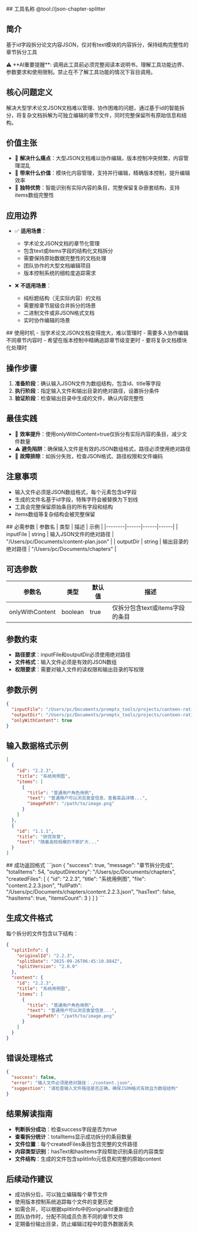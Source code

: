 <manual>
<identity>
## 工具名称
@tool://json-chapter-splitter

## 简介
基于id字段拆分论文内容JSON，仅对有text模块的内容拆分，保持结构完整性的章节拆分工具
</identity>

<purpose>
⚠️ **AI重要提醒**: 调用此工具前必须完整阅读本说明书，理解工具功能边界、参数要求和使用限制。禁止在不了解工具功能的情况下盲目调用。

## 核心问题定义
解决大型学术论文JSON文档难以管理、协作困难的问题，通过基于id的智能拆分，将复杂文档拆解为可独立编辑的章节文件，同时完整保留所有原始信息和结构。

## 价值主张
- 🎯 **解决什么痛点**：大型JSON文档难以协作编辑，版本控制冲突频繁，内容管理混乱
- 🚀 **带来什么价值**：模块化内容管理，支持并行编辑，精确版本控制，提升编辑效率
- 🌟 **独特优势**：智能识别有实际内容的条目，完整保留复杂嵌套结构，支持items数组完整性

## 应用边界
- ✅ **适用场景**：
  - 学术论文JSON文档的章节化管理
  - 包含text或items字段的结构化文档拆分
  - 需要保持原始数据完整性的文档处理
  - 团队协作的大型文档编辑项目
  - 版本控制系统的细粒度追踪需求
  
- ❌ **不适用场景**：
  - 纯标题结构（无实际内容）的文档
  - 需要按章节层级合并拆分的场景
  - 二进制文件或非JSON格式文档
  - 实时协作编辑的场景
</purpose>

<usage>
## 使用时机
- 当学术论文JSON文档变得庞大，难以管理时
- 需要多人协作编辑不同章节内容时
- 希望在版本控制中精确追踪章节级变更时
- 要将复杂文档模块化处理时

## 操作步骤
1. **准备阶段**：确认输入JSON文件为数组结构，包含id、title等字段
2. **执行阶段**：指定输入文件和输出目录的绝对路径，设置拆分条件
3. **验证阶段**：检查输出目录中生成的文件，确认内容完整性

## 最佳实践
- 🎯 **效率提升**：使用onlyWithContent=true仅拆分有实际内容的条目，减少文件数量
- ⚠️ **避免陷阱**：确保输入文件是有效的JSON数组格式，路径必须使用绝对路径
- 🔧 **故障排除**：如拆分失败，检查JSON格式、路径权限和文件编码

## 注意事项
- 输入文件必须是JSON数组格式，每个元素包含id字段
- 生成的文件名基于id字段，特殊字符会被替换为下划线
- 工具会完整保留原始条目的所有字段和结构
- items数组等复杂结构会被完整保留
</usage>

<parameter>
## 必需参数
| 参数名 | 类型 | 描述 | 示例 |
|--------|------|------|------|
| inputFile | string | 输入JSON文件的绝对路径 | "/Users/pc/Documents/content-plan.json" |
| outputDir | string | 输出目录的绝对路径 | "/Users/pc/Documents/chapters" |

## 可选参数
| 参数名 | 类型 | 默认值 | 描述 |
|--------|------|--------|------|
| onlyWithContent | boolean | true | 仅拆分包含text或items字段的条目 |

## 参数约束
- **路径要求**：inputFile和outputDir必须使用绝对路径
- **文件格式**：输入文件必须是有效的JSON数组
- **权限要求**：需要对输入文件的读权限和输出目录的写权限

## 参数示例
```json
{
  "inputFile": "/Users/pc/Documents/promptx_tools/projects/canteen-rating/paper/content-plan.json",
  "outputDir": "/Users/pc/Documents/promptx_tools/projects/canteen-rating/paper/chapters",
  "onlyWithContent": true
}
```

## 输入数据格式示例
```json
[
  {
    "id": "2.2.3",
    "title": "系统用例图",
    "items": [
      {
        "title": "普通用户角色用例",
        "text": "普通用户可以浏览食堂信息、查看菜品详情...",
        "imagePath": "/path/to/image.png"
      }
    ]
  },
  {
    "id": "1.1.1",
    "title": "研究背景",
    "text": "随着高校规模的不断扩大..."
  }
]
```
</parameter>

<outcome>
## 成功返回格式
```json
{
  "success": true,
  "message": "章节拆分完成",
  "totalItems": 54,
  "outputDirectory": "/Users/pc/Documents/chapters",
  "createdFiles": [
    {
      "id": "2.2.3",
      "title": "系统用例图",
      "file": "content.2.2.3.json",
      "fullPath": "/Users/pc/Documents/chapters/content.2.2.3.json",
      "hasText": false,
      "hasItems": true,
      "itemsCount": 3
    }
  ]
}
```

## 生成文件格式
每个拆分的文件包含以下结构：
```json
{
  "splitInfo": {
    "originalId": "2.2.3",
    "splitDate": "2025-09-26T06:45:10.884Z",
    "splitVersion": "2.0.0"
  },
  "content": {
    "id": "2.2.3",
    "title": "系统用例图",
    "items": [
      {
        "title": "普通用户角色用例",
        "text": "普通用户可以浏览食堂信息...",
        "imagePath": "/path/to/image.png"
      }
    ]
  }
}
```

## 错误处理格式
```json
{
  "success": false,
  "error": "输入文件必须是绝对路径：./content.json",
  "suggestion": "请检查输入文件路径是否正确，确保JSON格式有效且为数组结构"
}
```

## 结果解读指南
- **判断拆分成功**：检查success字段是否为true
- **查看拆分统计**：totalItems显示成功拆分的条目数量
- **文件位置**：每个createdFiles条目包含完整的文件路径
- **内容类型识别**：hasText和hasItems字段帮助识别条目的内容类型
- **文件结构**：生成的文件包含splitInfo元信息和完整的原始content

## 后续动作建议
- 成功拆分后，可以独立编辑每个章节文件
- 使用版本控制系统追踪每个文件的变更历史
- 如需合并，可以根据splitInfo中的originalId重新组合
- 团队协作时，分配不同成员负责不同的章节文件
- 定期备份输出目录，防止编辑过程中的意外数据丢失
</outcome>
</manual>